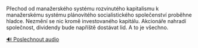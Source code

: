 
Přechod od manažerského systému rozvinutého kapitalismu k manažerskému systému plánovitého socialistického společenství proběhne hladce. Nezmění se nic kromě investovaného kapitálu. Akcionáře nahradí společnost, dividendy bude napříště dostávat lid. A to je všechno.

[🔊 Poslechnout audio](/data/7-paragraphs/audio/chapter_142/para_004-Pechod-od-manaerskho-systmu-rozvinutho-kapita.mp3)
